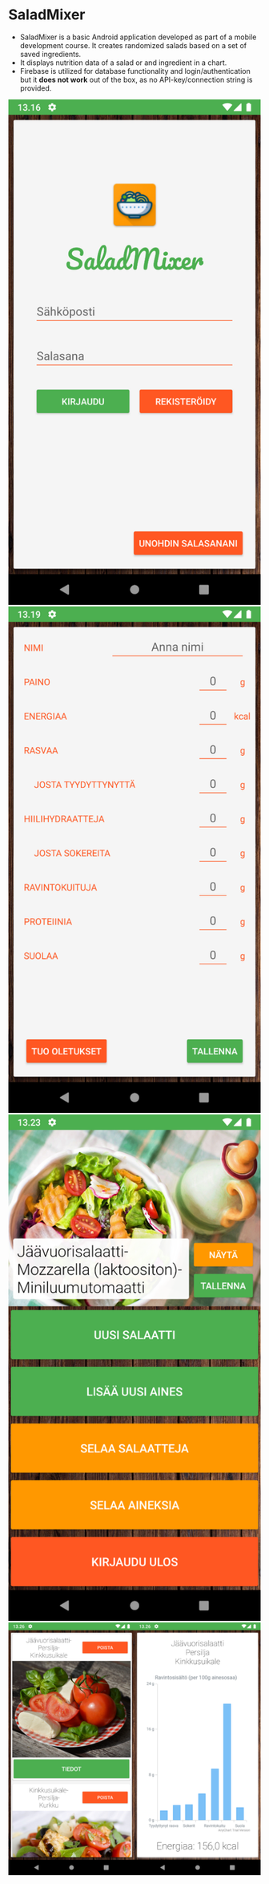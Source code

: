 # SaladMixer

- SaladMixer is a basic Android application developed as part of a mobile development course. It creates randomized salads based on a set of saved ingredients.
- It displays nutrition data of a salad or and ingredient in a chart.
- Firebase is utilized for database functionality and login/authentication but it **does not work** out of the box, as no API-key/connection string is provided.

![Login](./documentation/Picture1.png)
![Adding ingredient](./documentation/Picture2.png)
![Main menu](./documentation/Picture3.png)
![Salad information](./documentation/Picture4.png)
